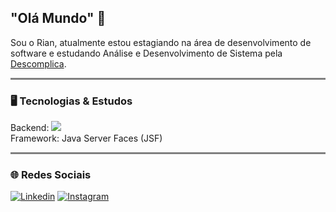 
## "Olá Mundo" 👋

Sou o Rian, atualmente estou estagiando na área de desenvolvimento de software e estudando Análise e Desenvolvimento de Sistema pela [Descomplica](https://descomplica.com.br/faculdade/b/).


<hr style="height: 3px; background-color: gray; border: none;">

### 🖥️ Tecnologias & Estudos

Backend: <img src="https://img.shields.io/badge/Java-007396?style=flat&logo=openjdk&logoColor=white"><br/>
Framework: Java Server Faces (JSF)


<hr style="height: 3px; background-color: gray; border: none;">

### 🌐 Redes Sociais

[![Linkedin](https://img.shields.io/badge/LinkedIn-0077B5?style=for-the-badge&logo=linkedin&logoColor=white)](https://www.linkedin.com/in/rianezequias/)
[![Instagram](https://img.shields.io/badge/Instagram-E3205F?style=for-the-badge&logo=instagram&logoColor=white)](https://www.instagram.com/__hrian/)

